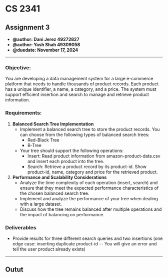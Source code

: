 # CS 2341
## Assignment 3

* **@author: Dani Jerez 49272827**
* **@author: Yash Shah 49309058**
* **@duedate: November 17, 2024**

------

### Objective:
You are developing a data management system for a large e-commerce platform that
needs to handle thousands of product records. Each product has a unique identifier, a
name, a category, and a price. The system must support efficient insertion and search
to manage and retrieve product information.

### Requirements:
1. **Balanced Search Tree Implementation**
   * Implement a balanced search tree to store the product records. You can choose from the following types of balanced search trees:
     * Red-Black Tree
     * B-Tree
   * Your tree should support the following operations:
     * Insert: Read product information from amazon-product-data.csv and insert each product into the tree.
     * Search: Retrieve a product record by its product-id. Show product-id, name, category and price for the retrieved product.
1. **Performance and Scalability Considerations**
    * Analyze the time complexity of each operation (insert, search) and ensure that they meet the expected performance characteristics of the chosen balanced search tree.
    * Implement and analyze the performance of your tree when dealing with a large dataset.
    * Discuss how the tree remains balanced after multiple operations and the impact of balancing on performance.


### Deliverables
* Provide results for three different search queries and two insertions (one edge case: inserting duplicate product-id -- You will give an error and tell the user product already exists)

------

## Outut

